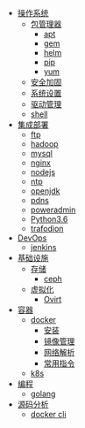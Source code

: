 - [操作系统](#%E6%93%8D%E4%BD%9C%E7%B3%BB%E7%BB%9F)
  - [包管理器](/os/package/README.md)
    - [apt](/os/package/README.md#apt)
    - [gem](/os/package/README.md#gem)
    - [helm](/os/package/README.md#helm)
    - [pip](/os/package/README.md#pip)
    - [yum](/os/package/README.md#yum)
  - [安全加固](/os/security/README.md)
  - [系统设置](/os/settings/README.md)
  - [驱动管理](/os/driver/README.md)
  - [shell](/os/shell/README.md)
- [集成部署](#%E9%9B%86%E6%88%90%E9%83%A8%E7%BD%B2)
  - [ftp](/deploy/README.md#deploy)
  - [hadoop](/deploy/README.md#hadoop)
  - [mysql](/deploy/mysql.md)
  - [nginx](/deploy/nginx.md)
  - [nodejs](/deploy/nodejs.md)
  - [ntp](/deploy/README.md#ntp)
  - [openjdk](/deploy/README.md#openjdk)
  - [pdns](/deploy/README.md#pdns)
  - [poweradmin](/deploy/README.md#poweradmin)
  - [Python3.6](/deploy/README.md#python36)
  - [trafodion](/deploy/README.md#trafodion)
- [DevOps]()
  - [jenkins](/cicd/jenkins.md)
- [基础设施](#%E5%9F%BA%E7%A1%80%E8%AE%BE%E6%96%BD)
  - [存储](#%E5%AD%98%E5%82%A8)
    - [ceph](#ceph)
  - [虚拟化]()
    - [Ovirt](/infrastructure/virtaul/Ovirt.md)
- [容器](#%E5%AE%B9%E5%99%A8)
  - [docker]()
    - [安装](/container/docker/install.md)
    - [镜像管理](/container/docker/image.md)
    - [网络解析](/container/docker/network.md)
    - [常用指令](/container/docker/cmd.md)
  - [k8s](#k8s)
- [编程]()
  - [golang](/program/golang.md)
- [源码分析]()
  - [docker cli](/code/docker/cli.md)

